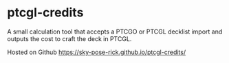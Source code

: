 # ptcgl-credits
A small calculation tool that accepts a PTCGO or PTCGL decklist import and outputs the cost to craft the deck in PTCGL.

Hosted on Github https://sky-pose-rick.github.io/ptcgl-credits/
